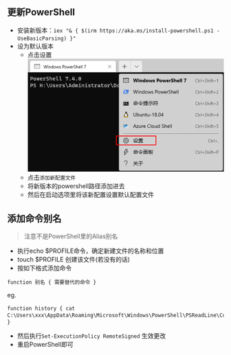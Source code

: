## 更新PowerShell
- 安装新版本：`iex "& { $(irm https://aka.ms/install-powershell.ps1 -UseBasicParsing) }"`
- 设为默认版本
  - 点击设置
  ![img](images/powershell_setting.png)
  - 点击`添加新配置文件`
  - 将新版本的powershell路径添加进去
  - 然后在启动选项里将该新配置设置默认配置文件
## 添加命令别名
> 注意不是PowerShell里的Alias别名
- 执行echo $PROFILE命令，确定新建文件的名称和位置
- touch $PROFILE 创建该文件(若没有的话)
- 按如下格式添加命令
```
function 别名 { 需要替代的命令 }
```
eg.
```
function history { cat C:\Users\xxx\AppData\Roaming\Microsoft\Windows\PowerShell\PSReadLine\ConsoleHost_history.txt }
```
- 然后执行`Set-ExecutionPolicy RemoteSigned` 生效更改
- 重启PowerShell即可
